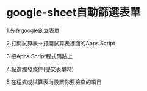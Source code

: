 # google-sheet自動篩選表單
1.先在google創立表單

2.打開試算表->打開試算表裡面的Apps Script

3.把Apps Script程式碼貼上

4.點選觸發條件(提交表單時)

5.在程式或試算表內設置你要檢查的項目

